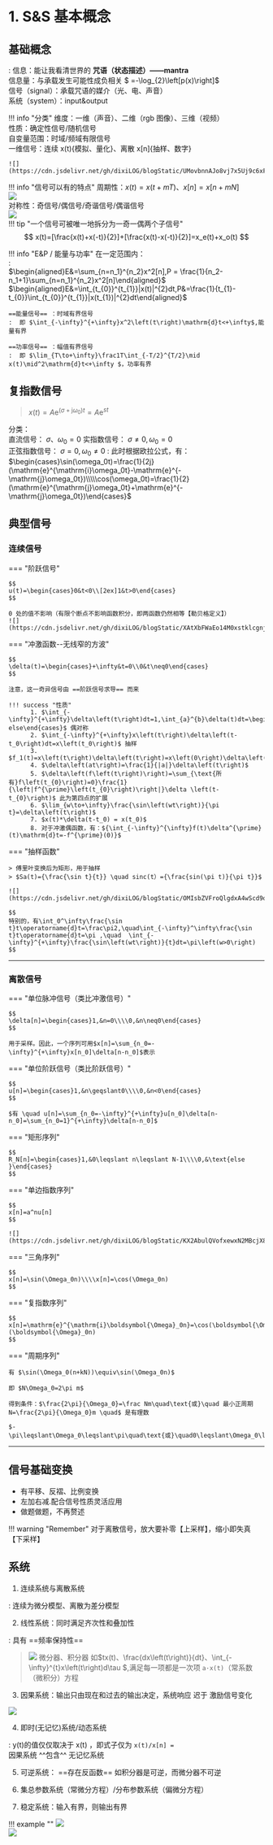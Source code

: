 # 1. S&S 基本概念

<div id="progress-container">
  <div id="progress-bar"></div>
</div>

## 基础概念

:  信息：能让我看清世界的 **咒语（状态描述）——mantra**  
信息量：与承载发生可能性成负相关   $  =-\log_{2}\left[p(x)\right]$  
信号（signal）：承载咒语的媒介（光、电、声音）  
系统（system）：input&output  

!!! info "分类"
      维度：一维（声音）、二维（rgb 图像）、三维（视频）  
      性质：确定性信号/随机信号  
      自变量范围：时域/频域有限信号  
      一维信号：连续 x(t){模拟、量化}、离散 x[n]{抽样、数字}  

    ![](https://cdn.jsdelivr.net/gh/dixiLOG/blogStatic/UMovbnnAJo8vj7x5Uj9c6xFFnHc.png)

!!! info "信号可以有的特点"
    周期性：$x(t)=x(t+mT)$、$x[n]=x[n+mN]$  
    ![](https://cdn.jsdelivr.net/gh/dixiLOG/blogStatic/KFxqbkMBzoAW8axqyiucfWexn2f.png)  
    对称性：奇信号/偶信号/奇谐信号/偶谐信号  
    ![](https://cdn.jsdelivr.net/gh/dixiLOG/blogStatic/QMfYbgVuXoOF1yxUeVQcMhOjnGc.png)  
    !!! tip "一个信号可被唯一地拆分为一奇一偶两个子信号"  
         $$ x(t)=[\frac{x(t)+x(-t)}{2}]+[\frac{x(t)-x(-t)}{2}]=x_e(t)+x_o(t) $$

!!! info "E&P / 能量与功率"
    在一定范围内：  
    :  
    $\begin{aligned}E&=\sum_{n=n_1}^{n_2}x^2[n],P = \frac{1}{n_2-n_1+1}\sum_{n=n_1}^{n_2}x^2[n]\end{aligned}$  
    $\begin{aligned}E&=\int_{t_{0}}^{t_{1}}|x(t)|^{2}dt,P&=\frac{1}{t_{1}-t_{0}}\int_{t_{0}}^{t_{1}}|x(t_{1})|^{2}dt\end{aligned}$  

    ==能量信号== ：时域有界信号  
    :  即 $\int_{-\infty}^{+\infty}x^2\left(t\right)\mathrm{d}t<+\infty$,能量有界  

    ==功率信号== ：幅值有界信号  
    :  即 $\lim_{T\to+\infty}\frac1T\int_{-T/2}^{T/2}\mid x(t)\mid^2\mathrm{d}t<+\infty $，功率有界  

## 复指数信号

> $x(t)=A\mathrm{e}^{(\sigma+\mathrm{j}\omega_0)t}=A\mathrm{e}^{st}$  

分类：  
直流信号： $\sigma、\omega_{0}=0$
实指数信号： $\sigma\neq0,\omega_0=0$  
正弦指数信号： $\sigma=0,\omega_0\neq0$
:  此时根据欧拉公式，有：$\begin{cases}\sin(\omega_0t)=\frac{1}{2j}(\mathrm{e}^{\mathrm{i}\omega_0t}-\mathrm{e}^{-\mathrm{j}\omega_0t})\\\\\cos(\omega_0t)=\frac{1}{2}(\mathrm{e}^{\mathrm{j}\omega_0t}+\mathrm{e}^{-\mathrm{j}\omega_0t})\end{cases}$

## 典型信号

### 连续信号

=== "阶跃信号"

    $$
    u(t)=\begin{cases}0&t<0\\[2ex]1&t>0\end{cases}
    $$  

    0 处的值不影响（有限个断点不影响函数积分，即两函数仍然相等【勒贝格定义】）
    ![](https://cdn.jsdelivr.net/gh/dixiLOG/blogStatic/XAtXbFWaEo14M0xstklcgnjAncf.png)

=== "冲激函数--无线窄的方波"

    $$
    \delta(t)=\begin{cases}+\infty&t=0\\0&t\neq0\end{cases}
    $$

    注意，这一奇异信号由 ==阶跃信号求导== 而来  

    !!! success "性质"
          1. $\int_{-\infty}^{+\infty}\delta\left(t\right)dt=1,\int_{a}^{b}\delta(t)dt=\begin{cases}1\quad(a<0,b>0)\\-1\quad(a>0,b<0)\\0\quad else\end{cases}$ 偶对称  
          2. $\int_{-\infty}^{+\infty}x\left(t\right)\delta\left(t-t_0\right)dt=x\left(t_0\right)$ 抽样   
          3. $f_1(t)=x\left(t\right)\delta\left(t\right)=x\left(0\right)\delta\left(t\right)=f_2(t)$  
          4. $\delta\left(at\right)=\frac{1}{|a|}\delta\left(t\right)$  
          5. $\delta\left(f\left(t\right)\right)=\sum_{\text{所有}f\left(t_{0}\right)=0}\frac{1}{\left|f^{\prime}\left(t_{0}\right)\right|}\delta \left(t-t_{0}\right)$ 此为第四点的扩展  
          6. $\lim_{w\to+\infty}\frac{\sin\left(wt\right)}{\pi t}=\delta\left(t\right)$  
          7. $x(t)*\delta(t-t_0) = x(t_0)$  
          8. 对于冲激偶函数，有：${\int_{-\infty}^{\infty}f(t)\delta^{\prime}(t)\mathrm{d}t=-f^{\prime}(0)}$

=== "抽样函数"

    > 傅里叶变换后为矩形，用于抽样  
    > $Sa(t)={\frac{\sin t}{t}} \quad sinc(t）={\frac{sin(\pi t)}{\pi t}}$  

    ![](https://cdn.jsdelivr.net/gh/dixiLOG/blogStatic/OMIsbZVFroQlgdxA4wScd9oEnDe.png)  

    $$
    特别的，有\int_0^\infty\frac{\sin t}t\operatorname{d}t=\frac\pi2,\quad\int_{-\infty}^\infty\frac{\sin t}t\operatorname{d}t=\pi ,\quad  \int_{-\infty}^{+\infty}\frac{\sin\left(wt\right)}{t}dt=\pi\left(w>0\right)
    $$
---

### 离散信号

=== "单位脉冲信号（类比冲激信号）"

    $$
    \delta[n]=\begin{cases}1,&n=0\\\\0,&n\neq0\end{cases}
    $$

    用于采样。因此，一个序列可用$x[n]=\sum_{n_0=-\infty}^{+\infty}x[n_0]\delta[n-n_0]$表示

=== "单位阶跃信号（类比阶跃信号）"

    $$
    u[n]=\begin{cases}1,&n\geqslant0\\\\0,&n<0\end{cases}
    $$

    $有 \quad u[n]=\sum_{n_0=-\infty}^{+\infty}u[n_0]\delta[n-n_0]=\sum_{n_0=1}^{+\infty}\delta[n-n_0]$

=== "矩形序列"

    $$
    R_N[n]=\begin{cases}1,&0\leqslant n\leqslant N-1\\\\0,&\text{else }\end{cases}
    $$

=== "单边指数序列"

    $$
    x[n]=a^nu[n]
    $$

    ![](https://cdn.jsdelivr.net/gh/dixiLOG/blogStatic/KX2AbulQVofxewxN2MBcjX8Dn79.png)

=== "三角序列"

    $$
    x[n]=\sin(\Omega_0n)\\\\x[n]=\cos(\Omega_0n)
    $$

=== "复指数序列"

    $$
    x[n]=\mathrm{e}^{\mathrm{i}\boldsymbol{\Omega}_0n}=\cos(\boldsymbol{\Omega}_0n)+\mathrm{jsin}(\boldsymbol{\Omega}_0n)
    $$

=== "周期序列"

    有 $\sin(\Omega_0(n+kN))\equiv\sin(\Omega_0n)$

    即 $N\Omega_0=2\pi m$

    得到条件：$\frac{2\pi}{\Omega_0}=\frac Nm\quad\text{或}\quad 最小正周期N=\frac{2\pi}{\Omega_0}m \quad$ 是有理数

    $-\pi\leqslant\Omega_0\leqslant\pi\quad\text{或}\quad0\leqslant\Omega_0\leqslant2\pi$

---

## 信号基础变换

- 有平移、反褶、比例变换  
- 左加右减.配合信号性质灵活应用  
- 做题做题，不再赘述

!!! warning "Remember"
    对于离散信号，放大要补零【上采样】，缩小即失真【下采样】

## 系统

1. 连续系统与离散系统

:   连续为微分模型、离散为差分模型

2. 线性系统：同时满足齐次性和叠加性

:   具有 ==频率保持性==

> ![](https://cdn.jsdelivr.net/gh/dixiLOG/blogStatic/M6Lgb52gLo9JdYxjpXbcZ8jBnJg.png)
> 微分器、积分器 如$tx(t)、\frac{dx\left(t\right)}{dt}、\int_{-\infty}^{t}x\left(t\right)d\tau $,满足每一项都是一次项 `a·x(t)`（常系数（微积分）方程

3. 因果系统：输出只由现在和过去的输出决定，系统响应 迟于 激励信号变化

![](https://cdn.jsdelivr.net/gh/dixiLOG/blogStatic/BW9YbKq23o5sJTxJIY8cIra4nqd.png)

4. 即时(无记忆)系统/动态系统

:   y(t)的值仅仅取决于 x(t) ，即式子仅为  `x(t)/x[n] =`  
因果系统 ^^包含^^ 无记忆系统

5. 可逆系统： ==存在反函数== 如积分器是可逆，而微分器不可逆

6. 集总参数系统（常微分方程）/分布参数系统（偏微分方程）

7. 稳定系统：输入有界，则输出有界

!!! example ""
    ![](https://cdn.jsdelivr.net/gh/dixiLOG/blogStatic/M9R6bIiE0oi3ugxoGI5chpxVndd.png)  
    ![](https://cdn.jsdelivr.net/gh/dixiLOG/blogStatic/FGu2bgvysoC9MzxNosScfVPYnah.png)
